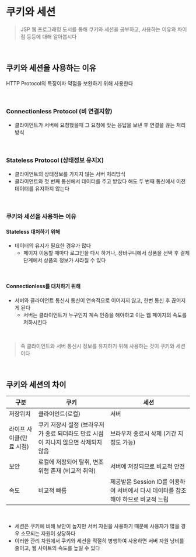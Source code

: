 # 쿠키와 세션
> JSP 웹 프로그래밍 도서를 통해 쿠키와 세션을 공부하고, 사용하는 이유와 차이점 등등에 대해 알아봅시다

<br>

## 쿠키와 세션을 사용하는 이유 
HTTP Protocol의 특징이자 약점을 보완하기 위해 사용한다

<br>

### Connectionless Protocol (비 연결지향)
- 클라이언트가 서버에 요청했을때 그 요청에 맞는 응답을 보낸 후 연결을 끊는 처리방식

<br>

### Stateless Protocol (상태정보 유지X)
- 클라이언트의 상태정보를 가지지 않는 서버 처리방식
- 클라이언트와 첫 번째 통신에서 데이터를 주고 받았다 해도 두 번째 통신에서 이전 데이터를 유지하지 않는다

<br>

### 쿠키와 세션을 사용하는 이유
#### Stateless 대처하기 위해
- 데이터의 유지가 필요한 경우가 많다
  - 페이지 이동할 때마다 로그인을 다시 하거나, 장바구니에서 상품을 선택 후 결제 단계에서 상품의 정보가 사라질 수 있다

<br>

#### Connectionless를 대처하기 위해
- 서버와 클라이언트 통신시 통신이 연속적으로 이어지지 않고, 한번 통신 후 끊어지게 된다
  - 서버는 클라이언트가 누구인지 계속 인증을 해야하고 이는 웹 페이지의 속도를 저하시킨다

<br>

> 즉 클라이언트와 서버 통신시 정보를 유지하기 위해 사용하는 것이 쿠키와 세션이다

<br>

## 쿠키와 세션의 차이
| 구분 | 쿠키 | 세션 |
| ---- | ---- | -- |
| 저장위치 | 클라이언트(로컬) | 서버|
| 라이프 사이클(만료 시점) | 쿠키 저장시 설정 (브라우저가 종료 되더라도 만료 시점이 지나지 않으면 삭제되지 않음 | 브라우저 종료시 삭제 (기간 지정도 가능) |
| 보안 | 로컬에 저장되어 탈취, 변조 위험 존재 (비교적 취약) | 서버에 저장되므로 비교적 안전 |
| 속도 | 비교적 빠름 | 제공받은 Session ID를 이용하여 서버에서 다시 데이터를 참조해야 하므로 비교적 느림 |

<br>

- 세션은 쿠키에 비해 보안이 높지만 서버 자원을 사용하기 때문에 사용자가 많을 경우 소모되는 자원이 상당하다
- 이러한 관리 차원에서 쿠키와 세션을 적절히 병행하여 사용하면 서버 자원 낭비를 줄이고, 웹 사이트의 속도를 높일 수 있다
